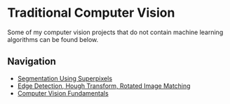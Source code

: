 # Traditional Computer Vision
Some of my computer vision projects that do not contain machine learning algorithms can be found below.

## Navigation
- [Segmentation Using Superpixels](/traditional-computer-vision/superpixels)
- [Edge Detection, Hough Transform, Rotated Image Matching](/traditional-computer-vision/edge-hough-rotation)
- [Computer Vision Fundamentals](/traditional-computer-vision/computer-vision-fundamentals)
